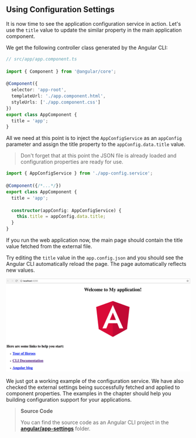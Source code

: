 ## Using Configuration Settings

It is now time to see the application configuration service in action.
Let's use the `title` value to update the similar property in the main application component.

We get the following controller class generated by the Angular CLI:

```ts
// src/app/app.component.ts

import { Component } from '@angular/core';

@Component({
  selector: 'app-root',
  templateUrl: './app.component.html',
  styleUrls: ['./app.component.css']
})
export class AppComponent {
  title = 'app';
}
```

All we need at this point is to inject the `AppConfigService` as an `appConfig` parameter
and assign the title property to the `appConfig.data.title` value.

> Don't forget that at this point the JSON file is already loaded and configuration properties are ready for use.

```ts
import { AppConfigService } from './app-config.service';

@Component({/*...*/})
export class AppComponent {
  title = 'app';

  constructor(appConfig: AppConfigService) {
    this.title = appConfig.data.title;
  }
}
```

If you run the web application now, the main page should contain the title value fetched from the external file.

Try editing the `title` value in the `app.config.json` and you should see the Angular CLI automatically reload the page.
The page automatically reflects new values.

![](images/app-config-01.png)

We just got a working example of the configuration service.
We have also checked the external settings being successfully fetched and applied to component properties.
The examples in the chapter should help you building configuration support for your applications.

> **Source Code**
>
> You can find the source code as an Angular CLI project in the
> **[angular/app-settings](https://github.com/DenysVuika/developing-with-angular/tree/master/angular/app-settings)** folder.
